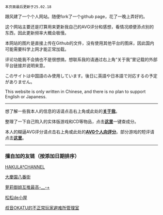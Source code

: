 `本页面最后更新于25.02.18`

跟风建了一个个人网站。随便fork了一个github page，花了一晚上弄好的。

这个网站主要还是打算用来更新我自己的AVG评分和感想，看情况顺便添点别的东西，因此更新频率大概会极慢。

本网站的图片是直接上传在Github的文件，没有使用其他平台的图床，因此国内可能需要科学上网才能正常加载。

评论功能我不会搞也不是很想搞，想联系我的请通过右上角“关于我”里记载的外部平台链接并说明来意。

このサイトは中国語のみ使用しています。後日に英語や日本語で対応するの予定がありません。

This website is only written in Chinese, and there is no plan to support English or Japaness. 

---

想了解一些我本人的信息的话请点击右上角或此处的[**关于我**](izumimorin.github.io/about)。

整理了一下自己购入的实体版游戏和CD等物品，点击[**这里**](izumimorin.github.io/collection)一键查成分。

本人的糊逼AVG评分请点击右上角或此处的[**AVG个人向评分**](izumimorin.github.io/avg)。部分游戏的短评请点击[**这里**](izumimorin.github.io/avg/comment)。

---

### 擅自加的友链（按添加日期排序）

[HAKULA†CHANNEL](https://hakula.xyz/)

[大慶園八番街](https://yysb.moe/)

[萝莉御姐互推最高-__-+](https://djlain.com/)

[松松de小屋](https://ssdh233.me/)

[叔音OKATU的不正常玩家避难所管理室](https://www.soukin.net/)
